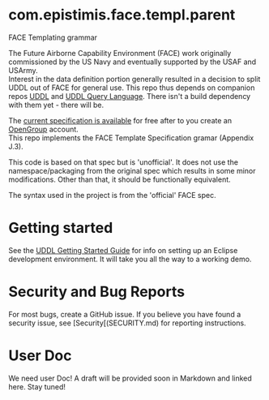 # com.epistimis.face.templ.parent
FACE Templating grammar

The Future Airborne Capability Environment (FACE) work originally commissioned by the US Navy and eventually supported by the USAF and USArmy.  
Interest in the data definition portion generally resulted in a decision to split UDDL out of FACE for general use. This repo thus depends on 
companion repos [UDDL](https://github.com/Epistimis/com.epistimis.uddl.parent) and [UDDL Query Language](https://github.com/Epistimis/com.epistimis.uddl.query.parent).
There isn't a build dependency with them yet - there will be.

The [current specification is available](https://publications.opengroup.org/standards/face/c207) for free after to you create an [OpenGroup](https://www.opengroup.org) account.  
This repo implements the FACE Template Specification gramar (Appendix J.3).

This code is based on that spec but is 'unofficial'. It does not use the namespace/packaging from the original spec which results in some minor 
modifications.  Other than that, it should be functionally equivalent.

The syntax used in the project is from the 'official' FACE spec. 

# Getting started

See the [UDDL Getting Started Guide](https://github.com/Epistimis/com.epistimis.uddl.parent/blob/0478f25fcb65772d6c26a104481c982113e73c20/GETTING_STARTED.md) for info on setting up an Eclipse development environment. It will take you all the way to a working demo.

# Security and Bug Reports
For most bugs, create a GitHub issue. If you believe you have found a security issue, see [Security[(SECURITY.md) for reporting instructions.

# User Doc
We need user Doc! A draft will be provided soon in Markdown and linked here. Stay tuned!
